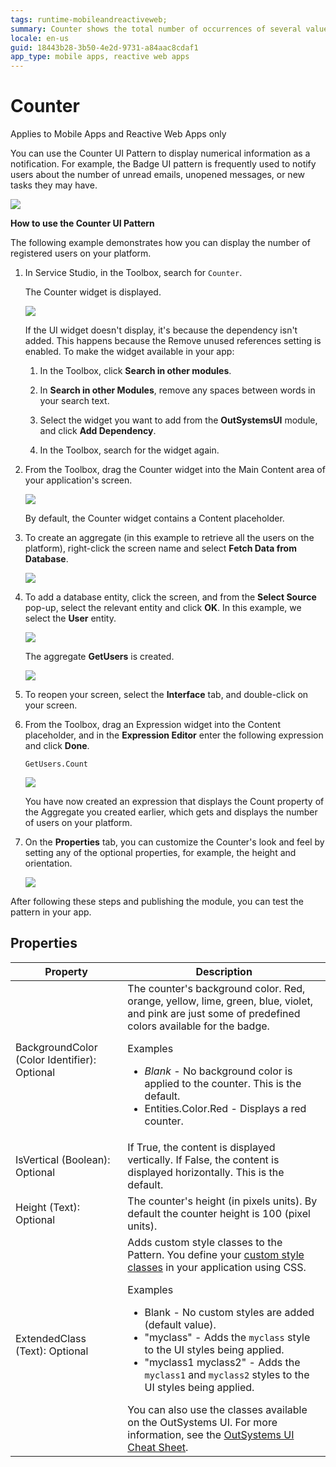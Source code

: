 ```yaml
---
tags: runtime-mobileandreactiveweb;
summary: Counter shows the total number of occurrences of several values regarding a single topic.
locale: en-us
guid: 18443b28-3b50-4e2d-9731-a84aac8cdaf1
app_type: mobile apps, reactive web apps
---
```


# Counter

<div class="info" markdown="1">

Applies to Mobile Apps and Reactive Web Apps only

</div>

You can use the Counter UI Pattern to display numerical information as a notification. For example, the Badge UI pattern is frequently used to notify users about the number of unread emails, unopened messages, or new tasks they may have.

![](<images/counter-2-ss.png>)

**How to use the Counter UI Pattern**

The following example demonstrates how you can display the number of registered users on your platform.

1. In Service Studio, in the Toolbox, search for `Counter`.

    The Counter widget is displayed.

    ![](<images/counter-1-ss.png>)

    If the UI widget doesn't display, it's because the dependency isn't added. This happens because the Remove unused references setting is enabled. To make the widget available in your app:

    1. In the Toolbox, click **Search in other modules**.

    1. In **Search in other Modules**, remove any spaces between words in your search text.
    
    1. Select the widget you want to add from the **OutSystemsUI** module, and click **Add Dependency**. 
    
    1. In the Toolbox, search for the widget again.

1. From the Toolbox, drag the Counter widget into the Main Content area of your application's screen.

    ![](<images/counter-3-ss.png>)

    By default, the Counter widget contains a Content placeholder.

1. To create an aggregate (in this example to retrieve all the users on the platform), right-click the screen name and select **Fetch Data from Database**.

    ![](<images/counter-4-ss.png>)

1. To add a database entity, click the screen, and from the **Select Source** pop-up, select the relevant entity and click **OK**. In this example, we select the **User** entity.

    ![](<images/counter-5-ss.png>)

    The aggregate **GetUsers** is created.

    ![](<images/counter-6-ss.png>)

1. To reopen your screen, select the **Interface** tab, and double-click on your screen.

1. From the Toolbox, drag an Expression widget into the Content placeholder, and in the **Expression Editor** enter the following expression and click **Done**.

    `GetUsers.Count`

    ![](<images/counter-7-ss.png>)

   You have now created an expression that displays the Count property of the Aggregate you created earlier, which gets and displays the number of users on your platform.

1. On the **Properties** tab, you can customize the Counter's look and feel by setting any of the optional properties, for example, the height and orientation.

    ![](<images/counter-8-ss.png>)

After following these steps and publishing the module, you can test the pattern in your app.

## Properties

| Property                                     | Description                                                                                                                                                                                                                                                                                                                                                                                                                                                                                                                                                                                                            |
|----------------------------------------------|------------------------------------------------------------------------------------------------------------------------------------------------------------------------------------------------------------------------------------------------------------------------------------------------------------------------------------------------------------------------------------------------------------------------------------------------------------------------------------------------------------------------------------------------------------------------------------------------------------------------|
| BackgroundColor (Color Identifier): Optional | The counter's background color. Red, orange, yellow, lime, green, blue, violet, and pink are just some of predefined colors available for the badge. <p>Examples <ul><li>_Blank_ - No background color is applied to the counter. This is the default.</li><li>Entities.Color.Red - Displays a red counter.</li></ul></p>                                                                                                                                                                                                                                                                                              |
| IsVertical (Boolean): Optional               | If True, the content is displayed vertically. If False, the content is displayed horizontally. This is the default.                                                                                                                                                                                                                                                                                                                                                                                                                                                                                                    |
| Height (Text): Optional                      | The counter's height (in pixels units). By default the counter height is 100 (pixel units).                                                                                                                                                                                                                                                                                                                                                                                                                                                                                                                            |
| ExtendedClass (Text): Optional               | Adds custom style classes to the Pattern. You define your [custom style classes](../../../look-feel/css.md) in your application using CSS. <p>Examples <ul><li>Blank - No custom styles are added (default value).</li><li>"myclass" - Adds the ``myclass`` style to the UI styles being applied.</li><li>"myclass1 myclass2" - Adds the ``myclass1`` and ``myclass2`` styles to the UI styles being applied.</li></ul></p>You can also use the classes available on the OutSystems UI. For more information, see the [OutSystems UI Cheat Sheet](https://outsystemsui.outsystems.com/OutSystemsUIWebsite/CheatSheet). |
